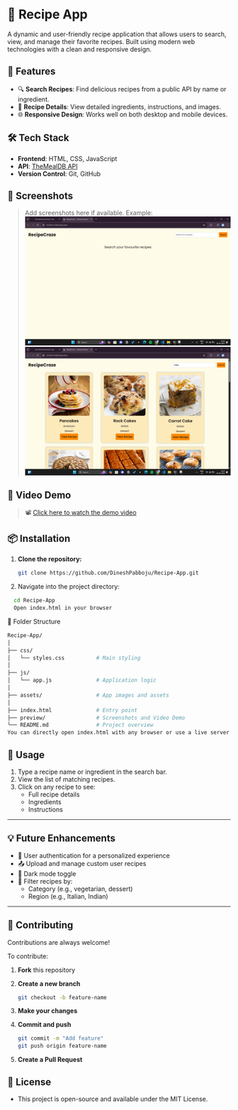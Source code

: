# 🍲 Recipe App

A dynamic and user-friendly recipe application that allows users to search, view, and manage their favorite recipes. Built using modern web technologies with a clean and responsive design.

## 🚀 Features

- 🔍 **Search Recipes**: Find delicious recipes from a public API by name or ingredient.
- 📃 **Recipe Details**: View detailed ingredients, instructions, and images.
- 🌐 **Responsive Design**: Works well on both desktop and mobile devices.

## 🛠️ Tech Stack

- **Frontend**: HTML, CSS, JavaScript
- **API**: [TheMealDB API](https://www.themealdb.com/)
- **Version Control**: Git, GitHub

## 📸 Screenshots

> Add screenshots here if available.
> Example:
> ![Home Page](preview/home.png)
> ![Recipe Page](preview/recipes.png)

## 🎥 Video Demo

>📽️ [Click here to watch the demo video](preview/recipeappDemo.mp4)



## 📦 Installation

1. **Clone the repository:**

   ```bash
   git clone https://github.com/DineshPabboju/Recipe-App.git
   ```
2. Navigate into the project directory:

  ```bash
    cd Recipe-App
    Open index.html in your browser
  ```
📁 Folder Structure
``` bash
Recipe-App/
│
├── css/
│   └── styles.css          # Main styling
│
├── js/
│   └── app.js              # Application logic
│
├── assets/                 # App images and assets
│
├── index.html              # Entry point
├── preview/                # Screenshots and Video Demo
└── README.md               # Project overview
You can directly open index.html with any browser or use a live server extension in VS Code.
```
## 🧪 Usage

1. Type a recipe name or ingredient in the search bar.
2. View the list of matching recipes.
3. Click on any recipe to see:
   - Full recipe details
   - Ingredients
   - Instructions

---

## 💡 Future Enhancements

- 🔐 User authentication for a personalized experience
- 📤 Upload and manage custom user recipes
- 🌙 Dark mode toggle
- 🧭 Filter recipes by:
  - Category (e.g., vegetarian, dessert)
  - Region (e.g., Italian, Indian)

---

## 🤝 Contributing

Contributions are always welcome!

To contribute:

1. **Fork** this repository
2. **Create a new branch**  
   ```bash
   git checkout -b feature-name
   ```
3. **Make your changes**

4. **Commit and push**
   ```bash
   git commit -m "Add feature"
   git push origin feature-name
   ```
5. **Create a Pull Request**

## 📄 License
- This project is open-source and available under the MIT License.


